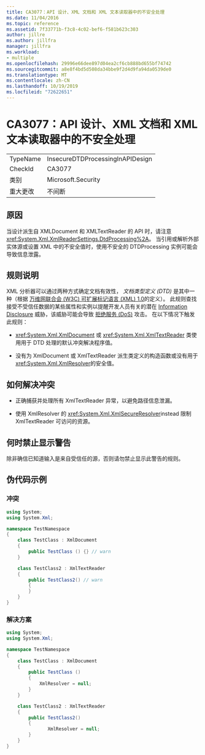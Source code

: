 ```yaml
---
title: CA3077：API 设计、XML 文档和 XML 文本读取器中的不安全处理
ms.date: 11/04/2016
ms.topic: reference
ms.assetid: 7f33771b-f3c8-4c02-bef6-f581b623c303
author: jillre
ms.author: jillfra
manager: jillfra
ms.workload:
- multiple
ms.openlocfilehash: 29996e66dee897d04ea2cf6cb888bd655bf74742
ms.sourcegitcommit: a8e8f4bd5d508da34bbe9f2d4d9fa94da0539de0
ms.translationtype: MT
ms.contentlocale: zh-CN
ms.lasthandoff: 10/19/2019
ms.locfileid: "72622651"
---
```

# <a name="ca3077-insecure-processing-in-api-design-xml-document-and-xml-text-reader"></a>CA3077：API 设计、XML 文档和 XML 文本读取器中的不安全处理

|||
|-|-|
|TypeName|InsecureDTDProcessingInAPIDesign|
|CheckId|CA3077|
|类别|Microsoft.Security|
|重大更改|不间断|

## <a name="cause"></a>原因
当设计派生自 XMLDocument 和 XMLTextReader 的 API 时，请注意 <xref:System.Xml.XmlReaderSettings.DtdProcessing%2A>。  当引用或解析外部实体源或设置 XML 中的不安全值时，使用不安全的 DTDProcessing 实例可能会导致信息泄露。

## <a name="rule-description"></a>规则说明
XML 分析器可以通过两种方式确定文档有效性， *文档类型定义 (DTD)* 是其中一种（根据  [万维网联合会 (W3C) 可扩展标记语言 (XML) 1.0](http://www.w3.org/TR/2008/REC-xml-20081126/)的定义）。 此规则查找接受不受信任数据的某些属性和实例以提醒开发人员有关的潜在 [Information Disclosure](/dotnet/framework/wcf/feature-details/information-disclosure) 威胁，该威胁可能会导致 [拒绝服务 (DoS)](/dotnet/framework/wcf/feature-details/denial-of-service) 攻击。 在以下情况下触发此规则：

- <xref:System.Xml.XmlDocument> 或 <xref:System.Xml.XmlTextReader> 类使用用于 DTD 处理的默认冲突解决程序值。

- 没有为 XmlDocument 或 XmlTextReader 派生类定义的构造函数或没有用于 <xref:System.Xml.XmlResolver>的安全值。

## <a name="how-to-fix-violations"></a>如何解决冲突

- 正确捕获并处理所有 XmlTextReader 异常，以避免路径信息泄漏。

- 使用 XmlResolver 的 <xref:System.Xml.XmlSecureResolver>instead 限制 XmlTextReader 可访问的资源。

## <a name="when-to-suppress-warnings"></a>何时禁止显示警告
除非确信已知道输入是来自受信任的源，否则请勿禁止显示此警告的规则。

## <a name="pseudo-code-examples"></a>伪代码示例

### <a name="violation"></a>冲突

```csharp
using System;
using System.Xml;

namespace TestNamespace
{
    class TestClass : XmlDocument
    {
        public TestClass () {} // warn
    }

    class TestClass2 : XmlTextReader
    {
        public TestClass2() // warn
        {
        }
    }
}
```

### <a name="solution"></a>解决方案

```csharp
using System;
using System.Xml;

namespace TestNamespace
{
    class TestClass : XmlDocument
    {
        public TestClass ()
        {
            XmlResolver = null;
        }
    }

    class TestClass2 : XmlTextReader
    {
        public TestClass2()
        {
               XmlResolver = null;
        }
    }
}
```
